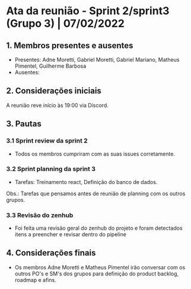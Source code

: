 # Ata da reunião - Sprint 2/sprint3 (Grupo 3) | 07/02/2022

## 1. Membros presentes e ausentes
- Presentes: Adne Moretti, Gabriel Moretti, Gabriel Mariano, Matheus Pimentel, Guilherme Barbosa
- Ausentes:

## 2. Considerações iniciais
A reunião reve início às 19:00 via Discord.

## 3. Pautas
### 3.1 Sprint review da sprint 2
- Todos os membros cumpriram com as suas issues corretamente.

### 3.2 Sprint planning da sprint 3
- Tarefas: Treinamento react, Definição do banco de dados.

Obs.: Tarefas que pensamos antes de reunião de planning com os outros grupos.

### 3.3 Revisão do zenhub
- Foi feita uma revisão geral do zenhub do projeto e foram detectados itens a preencher e revisar dentro do pipeline

## 4. Considerações finais
- Os membros Adne Moretti e Matheus Pimentel irão conversar com os outros PO's e SM's dos grupos para definição do product backlog, roadmap e afins.